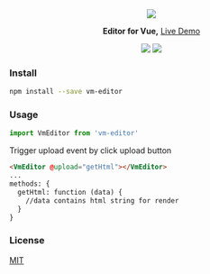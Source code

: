 <div align="center">
  <img src="https://github.com/luosijie/Front-end-Blog/blob/master/img/logo_vmeditor_name.png?raw=true">
  <p>
    <strong>Editor for Vue,</strong> <a href="https://luosijie.github.io/vm-editor/">Live Demo</a>
  </p>
  <img src="https://img.shields.io/badge/version-0.1.0-blue.svg?style=flat">
  <img src="https://img.shields.io/badge/dependency-vue-green.svg?style=flat">
</div>

### Install

```bash
npm install --save vm-editor
```

### Usage

```js
import VmEditor from 'vm-editor'
```

Trigger upload event by click upload button 

```html
<VmEditor @upload="getHtml"></VmEditor>
...
methods: {
  getHtml: function (data) {
    //data contains html string for render
  }
}
```

### License
[MIT](https://github.com/luosijie/vm-editor/blob/master/LICENSE.md)

